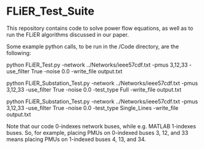 # FLiER_Test_Suite

This repository contains code to solve power flow equations, as well as to run
the FLiER algorithms discussed in our paper.

Some example python calls, to be run in the /Code directory, are the following:


python FLiER_Test.py -network ../Networks/ieee57cdf.txt -pmus 3,12,33 -use_filter True -noise 0.0 -write_file output.txt

python FLiER_Substation_Test.py -network ../Networks/ieee57cdf.txt -pmus 3,12,33 -use_filter True -noise 0.0 -test_type Full -write_file output.txt

python FLiER_Substation_Test.py -network ../Networks/ieee57cdf.txt -pmus 3,12,33 -use_filter True -noise 0.0 -test_type Single_Lines -write_file output.txt


Note that our code 0-indexes network buses, while e.g. MATLAB 1-indexes buses. So, for example, placing PMUs on 0-indexed buses 3, 12, and 33 means placing PMUs on 1-indexed buses 4, 13, and 34.